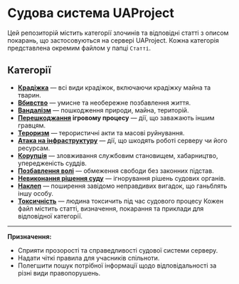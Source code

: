 # Судова система UAProject

Цей репозиторій містить категорії злочинів та відповідні статті з описом покарань, що застосовуються на сервері UAProject. Кожна категорія представлена окремим файлом у папці `Статті`.

## Категорії
- **[Крадіжка](Крадіжка.md)** — всі види крадіжок, включаючи крадіжку майна та тварин.
- **[Вбивство](Вбивство.md)** — умисне та необережне позбавлення життя.
- **[Вандалізм](Вандалізм.md)** — пошкодження природи, майна, територій.
- **[Перешкоджання](Перешкоджання.md) ігровому процесу** — дії, що заважають іншим гравцям.
- **[Тероризм](Тероризм.md)** — терористичні акти та масові руйнування.
- **[Атака на інфраструктуру](Атака%20на%20інфраструктуру.md)** — дії, що шкодять роботі серверу чи його ресурсам.
- **[Корупція](Корупція.md)** — зловживання службовим становищем, хабарництво, упередженість суддів.
- **[Позбавлення волі](Позбавлення%20волі.md)** — обмеження свободи без законних підстав.
- **[Невиконання рішення суду](Невиконання%20рішення%20суду.md)** — ігнорування рішень судових органів.
- **[Наклеп](Наклеп.md)** — поширення завідомо неправдивих вигадок, що ганьблять іншу особу.
- **[Токсичність](Токсичність.md)** — людина токсичить під час судового процесу
Кожен файл містить статті, визначення, покарання та приклади для відповідної категорії.

---

**Призначення:**
- Сприяти прозорості та справедливості судової системи серверу.
- Надати чіткі правила для учасників спільноти.
- Полегшити пошук потрібної інформації щодо відповідальності за різні види правопорушень.
